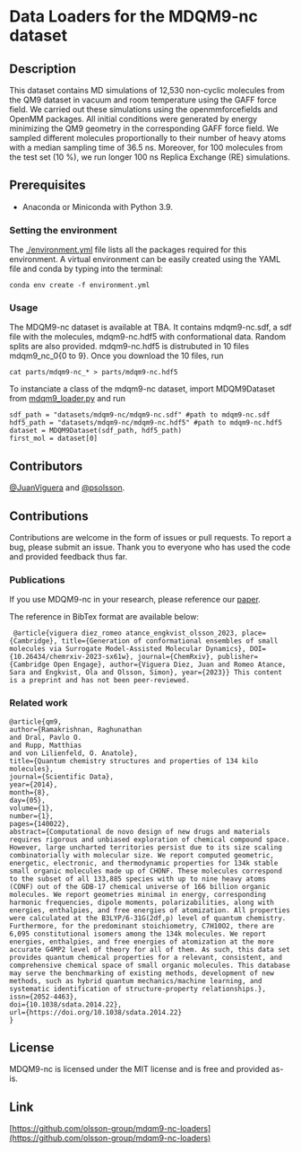# Data Loaders for the MDQM9-nc dataset

## Description
This dataset contains MD simulations of 12,530 non-cyclic molecules from the QM9 dataset in vacuum and room temperature using the GAFF force field. We carried out these simulations using the openmmforcefields and OpenMM packages. All initial conditions were generated by energy minimizing the QM9 geometry in the corresponding GAFF force field. We sampled different molecules proportionally to their number of heavy atoms with a median sampling time of 36.5 ns. Moreover, for 100 molecules from the test set (10 %), we run longer 100 ns Replica Exchange (RE) simulations.

## Prerequisites
* Anaconda or Miniconda with Python 3.9.

### Setting the environment
The [./environment.yml](./environment.yml) file lists all the packages required for this environment. A virtual environment can be easily created using the YAML file and conda by typing into the terminal:

```
conda env create -f environment.yml
```

### Usage
The MDQM9-nc dataset is available at TBA. It contains mdqm9-nc.sdf, a sdf file with the molecules, mdqm9-nc.hdf5 with conformational data. Random splits are also provided.
mdqm9-nc.hdf5 is distrubuted in 10 files mdqm9_nc_0{0 to 9}. Once you download the 10 files, run 
```
cat parts/mdqm9-nc_* > parts/mdqm9-nc.hdf5
```
To instanciate a class of the mdqm9-nc dataset, import MDQM9Dataset from [mdqm9_loader.py](./mdqm9_loader.py) and run
```
sdf_path = "datasets/mdqm9-nc/mdqm9-nc.sdf" #path to mdqm9-nc.sdf
hdf5_path = "datasets/mdqm9-nc/mdqm9-nc.hdf5" #path to mdqm9-nc.hdf5
dataset = MDQM9Dataset(sdf_path, hdf5_path)
first_mol = dataset[0]
```


## Contributors
[@JuanViguera](https://www.github.com/JuanViguera) and [@psolsson](https://github.com/psolsson).

## Contributions
Contributions are welcome in the form of issues or pull requests. To report a bug, please submit an issue. Thank you to everyone who has used the code and provided feedback thus far.

### Publications
If you use MDQM9-nc in your research, please reference our [paper](https://doi.org/10.26434/chemrxiv-2023-sx61w).

The reference in BibTex format are available below:

```
 @article{viguera diez_romeo atance_engkvist_olsson_2023, place={Cambridge}, title={Generation of conformational ensembles of small molecules via Surrogate Model-Assisted Molecular Dynamics}, DOI={10.26434/chemrxiv-2023-sx61w}, journal={ChemRxiv}, publisher={Cambridge Open Engage}, author={Viguera Diez, Juan and Romeo Atance, Sara and Engkvist, Ola and Olsson, Simon}, year={2023}} This content is a preprint and has not been peer-reviewed.
```

### Related work
```
@article{qm9,
author={Ramakrishnan, Raghunathan
and Dral, Pavlo O.
and Rupp, Matthias
and von Lilienfeld, O. Anatole},
title={Quantum chemistry structures and properties of 134 kilo molecules},
journal={Scientific Data},
year={2014},
month={8},
day={05},
volume={1},
number={1},
pages={140022},
abstract={Computational de novo design of new drugs and materials requires rigorous and unbiased exploration of chemical compound space. However, large uncharted territories persist due to its size scaling combinatorially with molecular size. We report computed geometric, energetic, electronic, and thermodynamic properties for 134k stable small organic molecules made up of CHONF. These molecules correspond to the subset of all 133,885 species with up to nine heavy atoms (CONF) out of the GDB-17 chemical universe of 166 billion organic molecules. We report geometries minimal in energy, corresponding harmonic frequencies, dipole moments, polarizabilities, along with energies, enthalpies, and free energies of atomization. All properties were calculated at the B3LYP/6-31G(2df,p) level of quantum chemistry. Furthermore, for the predominant stoichiometry, C7H10O2, there are 6,095 constitutional isomers among the 134k molecules. We report energies, enthalpies, and free energies of atomization at the more accurate G4MP2 level of theory for all of them. As such, this data set provides quantum chemical properties for a relevant, consistent, and comprehensive chemical space of small organic molecules. This database may serve the benchmarking of existing methods, development of new methods, such as hybrid quantum mechanics/machine learning, and systematic identification of structure-property relationships.},
issn={2052-4463},
doi={10.1038/sdata.2014.22},
url={https://doi.org/10.1038/sdata.2014.22}
}
```

## License
MDQM9-nc is licensed under the MIT license and is free and provided as-is.

## Link
[https://github.com/olsson-group/mdqm9-nc-loaders](https://github.com/olsson-group/mdqm9-nc-loaders)
